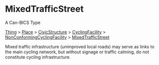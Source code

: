 # MixedTrafficStreet

A Can-BICS Type

[Thing](https://schema.org/Thing) > [Place](https://schema.org/Place) > [CivicStructure](https://schema.org/CivicStructure) > [CyclingFacility](CyclingFacility) > [NonConformingCyclingFacility](NonConformingCyclingFacility) > [MixedTrafficStreet](MixedTrafficStreet)

Mixed traffic infrastructure (unimproved local roads) may serve as links to the main cycling network, but without signage or traffic calming, do not constitute cycling infrastructure.